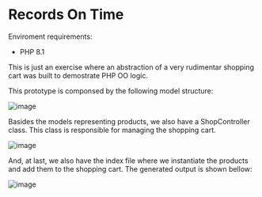# Records On Time

Enviroment requirements:
- PHP 8.1

This is just an exercise where an abstraction of a very rudimentar shopping cart was built to demostrate PHP OO logic.

This prototype is componsed by the following model structure:

![image](https://user-images.githubusercontent.com/19313767/200196021-2be96861-2853-47ca-81a5-11b95036b60e.png)

Basides the models representing products, we also have a ShopController class. This class is responsible for managing the shopping cart.

![image](https://user-images.githubusercontent.com/19313767/200196305-886322a7-c1a2-462b-aaa3-8fe3b26a1066.png)

And, at last, we also have the index file where we instantiate the products and add them to the shopping cart. 
The generated output is shown bellow:

![image](https://user-images.githubusercontent.com/19313767/200196293-26373e3e-3360-476e-b0a1-d3e83f3ebb43.png)

